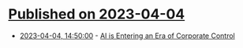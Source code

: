 # [Published on 2023-04-04](index.md)

* [2023-04-04, 14:50:00](https://tech.slashdot.org/story/23/04/04/1450238/ai-is-entering-an-era-of-corporate-control?utm_source=rss1.0mainlinkanon&utm_medium=feed) - [AI is Entering an Era of Corporate Control](https://tech.slashdot.org/story/23/04/04/1450238/ai-is-entering-an-era-of-corporate-control?utm_source=rss1.0mainlinkanon&utm_medium=feed)
